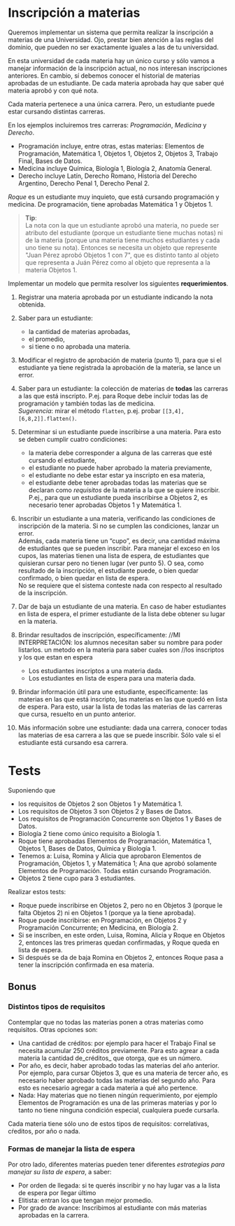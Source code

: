 # Inscripción a materias

Queremos implementar un sistema que permita realizar la inscripción a materias de una Universidad. Ojo, prestar bien atención a las reglas del dominio, que pueden no ser exactamente iguales a las de tu universidad.

En esta universidad de cada materia hay un único curso y sólo vamos a manejar información de la inscripción actual, no nos interesan inscripciones anteriores. 
En cambio, sí debemos conocer el historial de materias aprobadas de un estudiante. 
De cada materia aprobada hay que saber qué materia aprobó y con qué nota.

Cada materia pertenece a una única carrera. Pero, un estudiante puede estar cursando distintas carreras. 

En los ejemplos incluiremos tres carreras: _Programación_, _Medicina_ y _Derecho_.
- Programación incluye, entre otras, estas materias: Elementos de Programación, Matemática 1, Objetos 1, Objetos 2, Objetos 3, Trabajo Final, Bases de Datos. 
- Medicina incluye Química, Biología 1, Biología 2, Anatomía General.
- Derecho incluye Latín, Derecho Romano, Historia del Derecho Argentino, Derecho Penal 1, Derecho Penal 2.

_Roque_ es un estudiante muy inquieto, que está cursando programación y medicina. De programación, tiene aprobadas Matemática 1 y Objetos 1. 

> **Tip**:   
La nota con la que un estudiante aprobó una materia, no puede ser atributo del estudiante (porque un estudiante tiene muchas notas) ni de la materia (porque una materia tiene muchos estudiantes y cada uno tiene su nota). Entonces se necesita un objeto que represente "Juan Pérez aprobó Objetos 1 con 7", que es distinto tanto al objeto que representa a Juán Pérez como al objeto que representa a la materia Objetos 1.

Implementar un modelo que permita resolver los siguientes **requerimientos**. 

1. Registrar una materia aprobada por un estudiante indicando la nota obtenida. 

2. Saber para un estudiante: 
    - la cantidad de materias aprobadas,
    - el promedio, 
    - si tiene o no aprobada una materia.


3. Modificar el registro de aprobación de materia (punto 1), para que si el estudiante ya tiene registrada la aprobación de la materia, se lance un error. 

4. Saber para un estudiante: la colección de materias de **todas** las carreras a las que está inscripto. P.ej. para Roque debe incluir todas las de programación y también todas las de medicina.  
_Sugerencia_: mirar el método `flatten`, p.ej. probar `[[3,4],[6,8,2]].flatten()`. 


5. Determinar si un estudiante puede inscribirse a una materia. Para esto se deben cumplir cuatro condiciones: 
    - la materia debe corresponder a alguna de las carreras que esté cursando el estudiante, 
    - el estudiante no puede haber aprobado la materia previamente, 
    - el estudiante no debe estar estar ya inscripto en esa materia,
    - el estudiante debe tener aprobadas todas las materias que se declaran como _requisitos_ de la materia a la que se quiere inscribir.  
    P.ej., para que un estudiante pueda inscribirse a Objetos 2, es necesario tener aprobadas Objetos 1 y Matemática 1.

6. Inscribir un estudiante a una materia, verificando las condiciones de inscripción de la materia. Si no se cumplen las condiciones, lanzar un error.  
Además, cada materia tiene un “cupo”, es decir, una cantidad máxima de estudiantes que se pueden inscribir. Para manejar el exceso en los cupos, las materias tienen una lista de espera, de estudiantes que quisieran cursar pero no tienen lugar 
(ver punto 5).
O sea, como resultado de la inscripción, el estudiante puede, o bien quedar confirmado, o bien quedar en lista de espera.  
No se requiere que el sistema conteste nada con respecto al resultado de la inscripción. 

7. Dar de baja un estudiante de una materia. En caso de haber estudiantes en lista de espera, el primer estudiante de la lista debe obtener su lugar en la materia.

8. Brindar resultados de inscripción, específicamente: //MI INTERPRETACIÓN: los alumnos necesitan saber su nombre para poder listarlos. un metodo en la materia para saber cuales son 
                                                       //los inscriptos y los que estan en espera
    * Los estudiantes inscriptos a una materia dada.
    * Los estudiantes en lista de espera para una materia dada.

9. Brindar información útil para une estudiante, específicamente: las materias en las que está inscripto, las materias en las que quedó en lista de espera. Para esto, usar la lista de todas las materias de las carreras que cursa, resuelto en un punto anterior.

10. Más información sobre une estudiante: dada una carrera, conocer todas las materias de esa carrera a las que se puede inscribir. Sólo vale si el estudiante está cursando esa carrera.  

# Tests 
Suponiendo que
* los requisitos de Objetos 2 son Objetos 1 y Matemática 1.
* Los requisitos de Objetos 3 son Objetos 2 y Bases de Datos.
* Los requisitos de Programación Concurrente son Objetos 1 y Bases de Datos.
* Biología 2 tiene como único requisito a Biología 1.
* Roque tiene aprobadas Elementos de Programación, Matemática 1, Objetos 1, Bases de Datos, Química y Biología 1.
* Tenemos a: Luisa, Romina y Alicia que aprobaron Elementos de Programación, Objetos 1, y Matemática 1; Ana que aprobó solamente Elementos de Programación. Todas están cursando Programación.
* Objetos 2 tiene cupo para 3 estudiantes.




Realizar estos tests:
* Roque puede inscribirse en Objetos 2, pero no en Objetos 3 (porque le falta Objetos 2) ni en Objetos 1 (porque ya la tiene aprobada).
* Roque puede inscribirse: en Programación, en Objetos 2 y Programación Concurrente; en Medicina, en Biología 2.
* Si se inscriben, en este orden, Luisa, Romina, Alicia y Roque en Objetos 2, entonces las tres primeras quedan confirmadas, y Roque queda en lista de espera.
* Si después se da de baja Romina en Objetos 2, entonces Roque pasa a tener la inscripción confirmada en esa materia.


## Bonus
### Distintos tipos de requisitos
Contemplar que no todas las materias ponen a otras materias como requisitos. Otras opciones son:
   * Una cantidad de créditos: por ejemplo para hacer el Trabajo Final se necesita acumular 250 créditos previamente. Para esto agrear a cada materia la cantidad de_créditos_ que otorga, que es un número. 
   * Por año, es decir, haber aprobado todas las materias del año anterior. Por ejemplo, para cursar Objetos 3, que es una materia de tercer año, es necesario haber aprobado todas las materias del segundo año. Para esto es necesario agregar a cada materia a qué año pertence.
   * Nada: Hay materias que no tienen ningún requerimiento, por ejemplo Elementos de Programación es una de las primeras materias y por lo tanto no tiene ninguna condición especial, cualquiera puede cursarla.

Cada materia tiene sólo uno de estos tipos de requisitos: correlativas, cŕeditos, por año o nada. 

### Formas de manejar la lista de espera
Por otro lado, diferentes materias pueden tener diferentes _estrategias para manejar su lista de espera_, a saber:
- Por orden de llegada: si te querés inscribir y no hay lugar vas a la lista de espera por llegar último
- Elitista: entran los que tengan mejor promedio.
- Por grado de avance: Inscribimos al estudiante con más materias aprobadas en la carrera.
